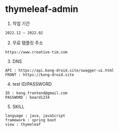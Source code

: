 thymeleaf-admin
==========

1. 작업 기간
``````````````````
2022.12 ~ 2022.02
``````````````````
2. 무료 탬플릿 주소
````````````````````````````````````````````
https://www.creative-tim.com
````````````````````````````````````````````
3. DNS
```````````````````````````````````````````````````
API : https://api.kong-droid.site/swagger-ui.html
FRONT : https://kong-droid.site
````````````````````````````````````````````````````
4. test ID/PASSWORD
```````````````````````````````````````````````````
ID : kong.frontend@gmail.com
PASSWORD : board1234
```````````````````````````````````````````````````
5. SKILL
````````````````````````````````````````````````````
language : java, javaScript
framework : spring boot
view : thymeleaf
````````````````````````````````````````````````````
